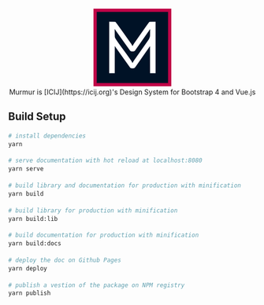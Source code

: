 <p align="center">
<a href="https://icij.github.io/murmur/">
  <img src="https://github.com/ICIJ/murmur/raw/master/lib/assets/images/murmur-dark.png" width="158px">
</a>
<br>
Murmur is [ICIJ](https://icij.org)'s Design System for Bootstrap 4 and Vue.js
</p>

## Build Setup

``` bash
# install dependencies
yarn

# serve documentation with hot reload at localhost:8080
yarn serve

# build library and documentation for production with minification
yarn build

# build library for production with minification
yarn build:lib

# build documentation for production with minification
yarn build:docs

# deploy the doc on Github Pages
yarn deploy

# publish a vestion of the package on NPM registry
yarn publish
```
